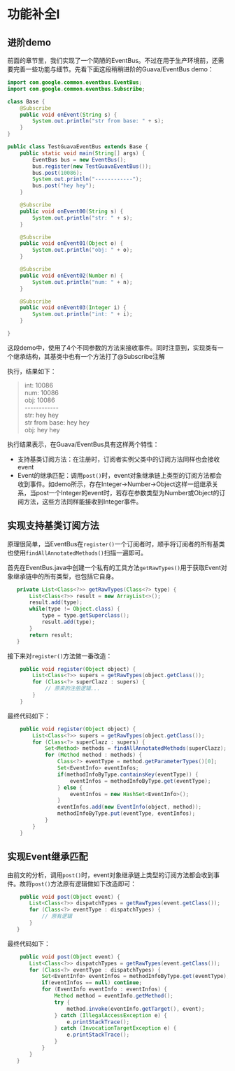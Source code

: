 # 功能补全I

## 进阶demo

前面的章节里，我们实现了一个简陋的EventBus。不过在用于生产环境前，还需要完善一些功能与细节。先看下面这段稍稍进阶的Guava/EventBus demo：

```java
import com.google.common.eventbus.EventBus;
import com.google.common.eventbus.Subscribe;

class Base {
    @Subscribe
    public void onEvent(String s) {
        System.out.println("str from base: " + s);
    }
}

public class TestGuavaEventBus extends Base {
    public static void main(String[] args) {
        EventBus bus = new EventBus();
        bus.register(new TestGuavaEventBus());
        bus.post(10086);
        System.out.println("------------");
        bus.post("hey hey");
    }

    @Subscribe
    public void onEvent00(String s) {
        System.out.println("str: " + s);
    }

    @Subscribe
    public void onEvent01(Object o) {
        System.out.println("obj: " + o);
    }

    @Subscribe
    public void onEvent02(Number n) {
        System.out.println("num: " + n);
    }

    @Subscribe
    public void onEvent03(Integer i) {
        System.out.println("int: " + i);
    }

}
```

这段demo中，使用了4个不同参数的方法来接收事件。同时注意到，实现类有一个继承结构，其基类中也有一个方法打了@Subscribe注解

执行，结果如下：
> int: 10086 </br>
> num: 10086 </br>
> obj: 10086 </br>------------</br>
> str: hey hey </br>
> str from base: hey hey </br>
> obj: hey hey

执行结果表示，在Guava/EventBus具有这样两个特性： 
 
* 支持基类订阅方法：在注册时，订阅者实例父类中的订阅方法同样也会接收event 
* Event的继承匹配：调用`post()`时，event对象继承链上类型的订阅方法都会收到事件。如demo所示，存在Integer->Number->Object这样一组继承关系，当post一个Integer的event时，若存在参数类型为Number或Object的订阅方法，这些方法同样能接收到Integer事件。 
 
## 实现支持基类订阅方法 

原理很简单，当EventBus在`register()`一个订阅者时，顺手将订阅者的所有基类也使用`findAllAnnotatedMethods()`扫描一遍即可。

首先在EventBus.java中创建一个私有的工具方法`getRawTypes()`用于获取Event对象继承链中的所有类型，也包括它自身。
 ```java
    private List<Class<?>> getRawTypes(Class<?> type) {
        List<Class<?>> result = new ArrayList<>();
        result.add(type);
        while(type != Object.class) {
            type = type.getSuperclass();
            result.add(type);
        }
        return result;
    }
 ```
 
接下来对`register()`方法做一番改造：
```java
    public void register(Object object) {
        List<Class<?>> supers = getRawTypes(object.getClass());
        for (Class<?> superClazz : supers) {
            // 原来的注册逻辑...
        }
    }
```

最终代码如下：
```java
    public void register(Object object) {
        List<Class<?>> supers = getRawTypes(object.getClass());
        for (Class<?> superClazz : supers) {
            Set<Method> methods = findAllAnnotatedMethods(superClazz);
            for (Method method : methods) {
                Class<?> eventType = method.getParameterTypes()[0];
                Set<EventInfo> eventInfos;
                if(methodInfoByType.containsKey(eventType)) {
                    eventInfos = methodInfoByType.get(eventType);
                } else {
                    eventInfos = new HashSet<EventInfo>();
                }
                eventInfos.add(new EventInfo(object, method));
                methodInfoByType.put(eventType, eventInfos);
            }
        }
    }
 ```
 
 ## 实现Event继承匹配
 
 由前文的分析，调用`post()`时，event对象继承链上类型的订阅方法都会收到事件。故将`post()`方法原有逻辑做如下改造即可：
 ```java
     public void post(Object event) {
        List<Class<?>> dispatchTypes = getRawTypes(event.getClass());
        for (Class<?> eventType : dispatchTypes) {
            // 原有逻辑
        }
    }
 ```
 
 最终代码如下：
 ```java
     public void post(Object event) {
        List<Class<?>> dispatchTypes = getRawTypes(event.getClass());
        for (Class<?> eventType : dispatchTypes) {
            Set<EventInfo> eventInfos = methodInfoByType.get(eventType);
            if(eventInfos == null) continue;
            for (EventInfo eventInfo : eventInfos) {
                Method method = eventInfo.getMethod();
                try {
                    method.invoke(eventInfo.getTarget(), event);
                } catch (IllegalAccessException e) {
                    e.printStackTrace();
                } catch (InvocationTargetException e) {
                    e.printStackTrace();
                }
            }
        }
    }
 ```

<!--继承链post-->
<!--线程安全，优化（缓存）-->
<!--异常处理-->
